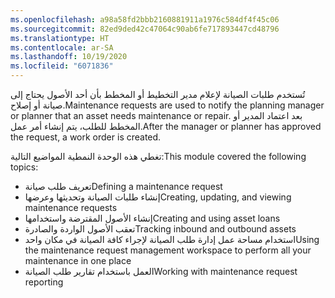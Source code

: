 ```yaml
---
ms.openlocfilehash: a98a58fd2bbb2160881911a1976c584df4f45c06
ms.sourcegitcommit: 82ed9ded42c47064c90ab6fe717893447cd48796
ms.translationtype: HT
ms.contentlocale: ar-SA
ms.lasthandoff: 10/19/2020
ms.locfileid: "6071836"
---
```

<span data-ttu-id="c23b9-101">تُستخدم طلبات الصيانة لإعلام مدير التخطيط أو المخطط بأن أحد الأصول يحتاج إلى صيانة أو إصلاح.</span><span class="sxs-lookup"><span data-stu-id="c23b9-101">Maintenance requests are used to notify the planning manager or planner that an asset needs maintenance or repair.</span></span> <span data-ttu-id="c23b9-102">بعد اعتماد المدير أو المخطط للطلب، يتم إنشاء أمر عمل.</span><span class="sxs-lookup"><span data-stu-id="c23b9-102">After the manager or planner has approved the request, a work order is created.</span></span> 

<span data-ttu-id="c23b9-103">تغطي هذه الوحدة النمطية المواضيع التالية:</span><span class="sxs-lookup"><span data-stu-id="c23b9-103">This module covered the following topics:</span></span>

- <span data-ttu-id="c23b9-104">تعريف طلب صيانة</span><span class="sxs-lookup"><span data-stu-id="c23b9-104">Defining a maintenance request</span></span>
- <span data-ttu-id="c23b9-105">إنشاء طلبات الصيانة وتحديثها وعرضها</span><span class="sxs-lookup"><span data-stu-id="c23b9-105">Creating, updating, and viewing maintenance requests</span></span> 
- <span data-ttu-id="c23b9-106">إنشاء الأصول المقترضة واستخدامها</span><span class="sxs-lookup"><span data-stu-id="c23b9-106">Creating and using asset loans</span></span> 
- <span data-ttu-id="c23b9-107">تعقب الأصول الواردة والصادرة</span><span class="sxs-lookup"><span data-stu-id="c23b9-107">Tracking inbound and outbound assets</span></span> 
- <span data-ttu-id="c23b9-108">استخدام مساحة عمل إدارة طلب الصيانة لإجراء كافة الصيانة في مكان واحد</span><span class="sxs-lookup"><span data-stu-id="c23b9-108">Using the maintenance request management workspace to perform all your maintenance in one place</span></span>
- <span data-ttu-id="c23b9-109">العمل باستخدام تقارير طلب الصيانة</span><span class="sxs-lookup"><span data-stu-id="c23b9-109">Working with maintenance request reporting</span></span>
